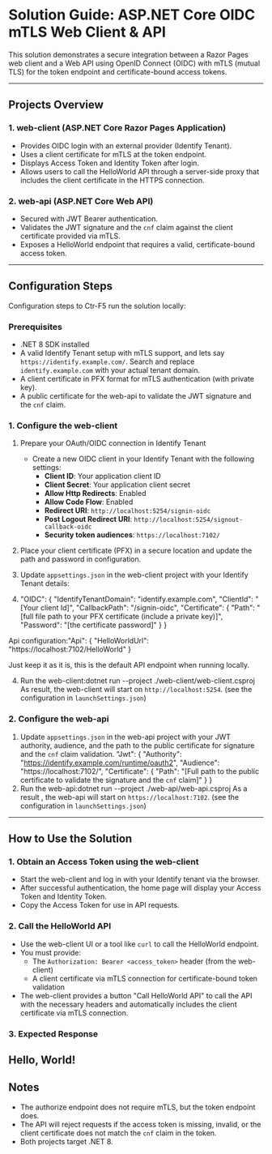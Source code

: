 # Solution Guide: ASP.NET Core OIDC mTLS Web Client & API

This solution demonstrates a secure integration between a Razor Pages web client and a Web API using OpenID Connect (OIDC) with mTLS (mutual TLS) for the token endpoint and certificate-bound access tokens.

---

## Projects Overview

### 1. web-client (ASP.NET Core Razor Pages Application)
- Provides OIDC login with an external provider (Identify Tenant).
- Uses a client certificate for mTLS at the token endpoint.
- Displays Access Token and Identity Token after login.
- Allows users to call the HelloWorld API through a server-side proxy that includes the client certificate in the HTTPS connection.

### 2. web-api (ASP.NET Core Web API)
- Secured with JWT Bearer authentication.
- Validates the JWT signature and the `cnf` claim against the client certificate provided via mTLS.
- Exposes a HelloWorld endpoint that requires a valid, certificate-bound access token.

---

## Configuration Steps

Configuration steps to Ctr-F5 run the solution locally:

### Prerequisites
- .NET 8 SDK installed
- A valid Identify Tenant setup with mTLS support, and lets say `https://identify.example.com/`. Search and replace `identify.example.com` with your actual tenant domain.
- A client certificate in PFX format for mTLS authentication (with private key).
- A public certificate for the web-api to validate the JWT signature and the `cnf` claim.

### 1. Configure the web-client
1. Prepare your OAuth/OIDC connection in Identify Tenant
   - Create a new OIDC client in your Identify Tenant with the following settings:
	 - **Client ID**: Your application client ID
	 - **Client Secret**: Your application client secret
     - **Allow Http Redirects**: Enabled
	 - **Allow Code Flow**: Enabled
	 - **Redirect URI**: `http://localhost:5254/signin-oidc`
	 - **Post Logout Redirect URI**: `http://localhost:5254/signout-callback-oidc`
	 - **Security token audiences**: `https://localhost:7102/` 

2. Place your client certificate (PFX) in a secure location and update the path and password in configuration.
3. Update `appsettings.json` in the web-client project with your Identify Tenant details:

1. "OIDC": {
      "IdentifyTenantDomain": "identify.example.com",
      "ClientId": "[Your client Id]",
      "CallbackPath": "/signin-oidc",
      "Certificate": {
        "Path": "[full file path to your PFX certificate (include a private key)]",
        "Password": "[the certificate password]"
      }
    }

Api configuration:"Api": {
    "HelloWorldUrl": "https://localhost:7102/HelloWorld"
  }

Just keep it as it is, this is the default API endpoint when running locally.

4. Run the web-client:dotnet run --project ./web-client/web-client.csproj
   As result, the web-client will start on `http://localhost:5254`. (see the configuration in `launchSettings.json`)

### 2. Configure the web-api
1. Update `appsettings.json` in the web-api project with your JWT authority, audience, and the path to the public certificate for signature and the `cnf` claim validation.
"Jwt": {
    "Authority": "https://identify.example.com/runtime/oauth2",
    "Audience": "https://localhost:7102/",
    "Certificate": {
      "Path": "[Full path to the public certificate to validate the signature and the `cnf` claim]"
    }
  }
2. Run the web-api:dotnet run --project ./web-api/web-api.csproj
As a result , the web-api will start on `https://localhost:7102`. (see the configuration in `launchSettings.json`)

---

## How to Use the Solution

### 1. Obtain an Access Token using the web-client
- Start the web-client and log in with your Identify tenant via the browser.
- After successful authentication, the home page will display your Access Token and Identity Token.
- Copy the Access Token for use in API requests.

### 2. Call the HelloWorld API
- Use the web-client UI or a tool like `curl` to call the HelloWorld endpoint.
- You must provide:
  - The `Authorization: Bearer <access_token>` header (from the web-client)
  - A client certificate via mTLS connection for certificate-bound token validation
- The web-client provides a button "Call HelloWorld API" to call the API with the necessary headers and automatically includes the client certificate via mTLS connection.

### 3. Expected Response
Hello, World!
---

## Notes
- The authorize endpoint does not require mTLS, but the token endpoint does.
- The API will reject requests if the access token is missing, invalid, or the client certificate does not match the `cnf` claim in the token.
- Both projects target .NET 8.
